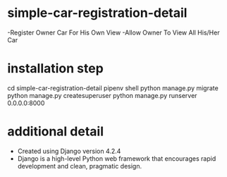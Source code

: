 # simple-car-registration-detail
-Register Owner Car For His Own View
-Allow Owner To View All His/Her Car

# installation step
cd simple-car-registration-detail
pipenv shell
python manage.py migrate
python manage.py createsuperuser
python manage.py runserver 0.0.0.0:8000

# additional detail
- Created using Django version 4.2.4
- Django is a high-level Python web framework that encourages rapid development and clean, pragmatic design.
